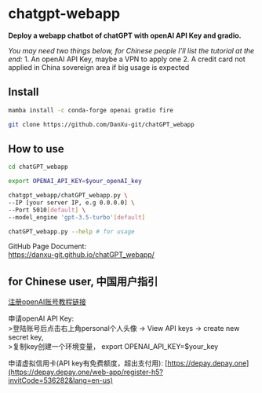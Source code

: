 chatgpt-webapp
================

<!-- WARNING: THIS FILE WAS AUTOGENERATED! DO NOT EDIT! -->

**Deploy a webapp chatbot of chatGPT with openAI API Key and gradio.**

*You may need two things below, for Chinese people I’ll list the
tutorial at the end:* 1. An openAI API Key, maybe a VPN to apply one 2.
A credit card not applied in China sovereign area if big usage is
expected

## Install

``` sh
mamba install -c conda-forge openai gradio fire

git clone https://github.com/DanXu-git/chatGPT_webapp
```

## How to use

``` sh
cd chatGPT_webapp

export OPENAI_API_KEY=$your_openAI_key

chatgpt_webapp/chatGPT_webapp.py \
--IP [your server IP, e.g 0.0.0.0] \
--Port 5010[default] \
--model_engine 'gpt-3.5-turbo'[default]

chatGPT_webapp.py --help # for usage
```

GitHub Page Document:  
https://danxu-git.github.io/chatGPT_webapp/

## for Chinese user, 中国用户指引

[注册openAI账号教程链接](https://sms-activate.org/cn/info/ChatGPT)

申请openAI API Key:  
\>登陆账号后点击右上角personal个人头像 -\> View API keys -\> create new
secret key,  
\>复制key创建一个环境变量， export OPENAI_API_KEY=\$your_key

申请虚拟信用卡(API key有免费额度，超出支付用):
[https://depay.depay.one](https://depay.depay.one/web-app/register-h5?invitCode=536282&lang=en-us)
